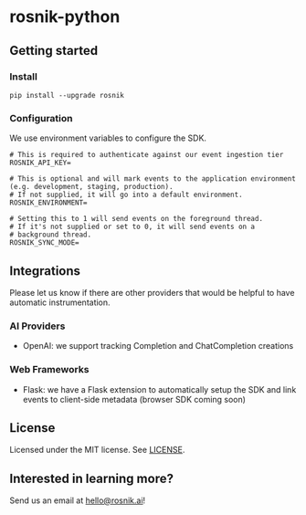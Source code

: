 # rosnik-python

## Getting started

### Install

```
pip install --upgrade rosnik
```

### Configuration

We use environment variables to configure the SDK. 

```
# This is required to authenticate against our event ingestion tier
ROSNIK_API_KEY=

# This is optional and will mark events to the application environment (e.g. development, staging, production).
# If not supplied, it will go into a default environment.
ROSNIK_ENVIRONMENT=

# Setting this to 1 will send events on the foreground thread.
# If it's not supplied or set to 0, it will send events on a 
# background thread.
ROSNIK_SYNC_MODE=
```

## Integrations

Please let us know if there are other providers that would be helpful to have automatic instrumentation.

### AI Providers

* OpenAI: we support tracking Completion and ChatCompletion creations

### Web Frameworks

* Flask: we have a Flask extension to automatically setup the SDK and link events to client-side metadata (browser SDK coming soon)

## License

Licensed under the MIT license. See [LICENSE](./LICENSE).

## Interested in learning more?

Send us an email at hello@rosnik.ai!